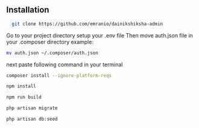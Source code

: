 ## Installation

```bash
  git clone https://github.com/emranio/dainikshiksha-admin
```

Go to your project directory
setup your .env file
Then move auth.json file in your .composer directory
example:

```bash
mv auth.json ~/.composer/auth.json
```

next paste following command in your terminal

```bash
composer install --ignore-platform-reqs 
```

```bash
npm install
```

```bash
npm run build
```

```bash
php artisan migrate
```

```bash
php artisan db:seed
```
